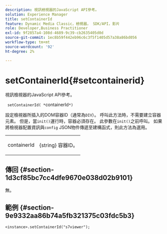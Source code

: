 ```yaml
---
description: 視訊檢視器的JavaScript API參考。
solution: Experience Manager
title: setContainerId
feature: Dynamic Media Classic，檢視器， SDK/API，影片
role: Developer,Business Practitioner
exl-id: 9f2857a4-108d-4689-9c39-cb2635405d0d
source-git-commit: 1ec8b59f442eb96c6c3f5f1405d57a38a86bd056
workflow-type: tm+mt
source-wordcount: '92'
ht-degree: 2%

---
```


# setContainerId{#setcontainerid}

視訊檢視器的JavaScript API參考。

` setContainerId( *`containerId`*)`

設定檢視器所插入的DOM容器ID（通常為`DIV`）。 呼叫此方法時，不需要建立容器元素。 但是，當`init()`運行時，容器必須存在。 此參數在`init()`之前呼叫。 如果將檢視器配置資訊與`config` JSON物件傳遞至建構函式，則此方法為選用。

<table id="table_896DFF34A68A403DB93A6D597461A573"> 
 <tbody> 
  <tr> 
   <td colname="col1"> <p> <span class="codeph"> <span class="varname"> containerId  </span> </span> </p> </td> 
   <td colname="col2"> <p> <span class="codeph"> {string} </span> 容器ID。 </p> </td> 
  </tr> 
 </tbody> 
</table>

## 傳回 {#section-1d3cf85bc7cc4dfe9670e038d02b9101}

無。

## 範例 {#section-9e9332aa86b74a5fb321375c03fdc5b3}

```
<instance>.setContainerId("s7viewer");
```
